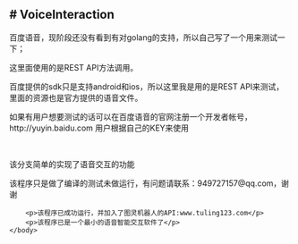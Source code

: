 <html>
    <body>
        <h2># VoiceInteraction</h2>
        <p>百度语音，现阶段还没有看到有对golang的支持，所以自己写了一个用来测试一下；</p>
        <p>这里面使用的是REST API方法调用。</p>
        <p>百度提供的sdk只是支持android和ios，所以这里我是用的是REST API来测试，里面的资源也是官方提供的语音文件。</p>
        <p>如果有用户想要测试的话可以在百度语音的官网注册一个开发者帐号，http://yuyin.baidu.com 用户根据自己的KEY来使用</p>
        <br/>
        <p>该分支简单的实现了语音交互的功能</p>
        <p>该程序只是做了编译的测试未做运行，有问题请联系：949727157@qq.com，谢谢</p>
        
        <p>该程序已成功运行，并加入了图灵机器人的API:www.tuling123.com</p>
        <p>该程序已是一个最小的语音智能交互软件了</p>
    </body>
</html>

